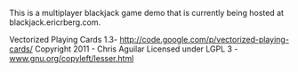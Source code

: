 This is a multiplayer blackjack game demo that is currently being hosted at blackjack.ericrberg.com.






Vectorized Playing Cards 1.3- http://code.google.com/p/vectorized-playing-cards/ 
Copyright 2011 - Chris Aguilar Licensed under LGPL 3 - www.gnu.org/copyleft/lesser.html
